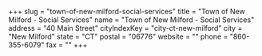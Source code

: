 +++
slug = "town-of-new-milford-social-services"
title = "Town of New Milford - Social Services"
name = "Town of New Milford - Social Services"
address = "40 Main Street"
cityIndexKey = "city-ct-new-milford"
city = "New Milford"
state = "CT"
postal = "06776"
website = ""
phone = "860-355-6079"
fax = ""
+++
